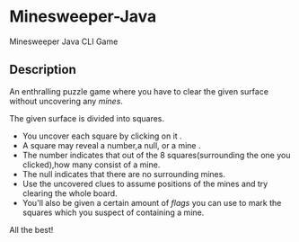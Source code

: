# Minesweeper-Java
Minesweeper Java CLI Game

## Description

An enthralling puzzle game where you have to clear the given surface without uncovering any *mines*.


The given surface is divided into squares.

* You uncover each square by clicking on it .
* A square may reveal a number,a null, or a mine .
* The number indicates that out of the 8 squares(surrounding the one you clicked),how many consist of a mine.
* The null indicates that there are no surrounding mines.
* Use the uncovered clues to assume positions of the mines and try clearing the whole board.
* You'll also be given a certain amount of *flags* you can use to mark the squares which you suspect of  containing a mine.

All the best! 
